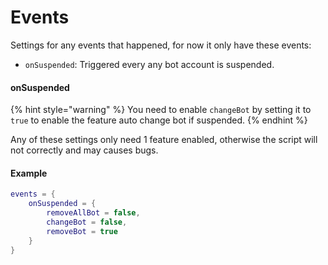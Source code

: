 # Events

Settings for any events that happened, for now it only have these events:

* `onSuspended`: Triggered every any bot account is suspended.

#### onSuspended

{% hint style="warning" %}
You need to enable `changeBot` by setting it to `true` to enable the feature auto change bot if suspended.
{% endhint %}

Any of these settings only need 1 feature enabled, otherwise the script will not correctly and may causes bugs.

#### Example

```lua
events = {
    onSuspended = {
        removeAllBot = false,
        changeBot = false,
        removeBot = true
    }
}
```
